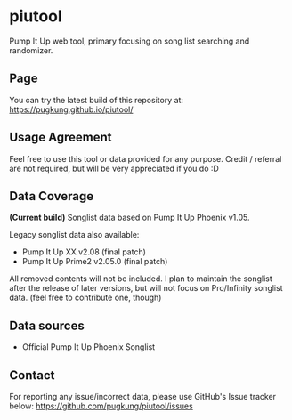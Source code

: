 # piutool
Pump It Up web tool, primary focusing on song list searching and randomizer.

## Page
You can try the latest build of this repository at:
https://pugkung.github.io/piutool/

## Usage Agreement
Feel free to use this tool or data provided for any purpose.
Credit / referral are not required, but will be very appreciated if you do :D

## Data Coverage
**(Current build)** Songlist data based on Pump It Up Phoenix v1.05.

Legacy songlist data also available: 
- Pump It Up XX v2.08 (final patch)
- Pump It Up Prime2 v2.05.0 (final patch)

All removed contents will not be included.
I plan to maintain the songlist after the release of later versions, but will not focus on Pro/Infinity songlist data. (feel free to contribute one, though)

## Data sources
* Official Pump It Up Phoenix Songlist

## Contact
For reporting any issue/incorrect data, please use GitHub's Issue tracker below:
https://github.com/pugkung/piutool/issues